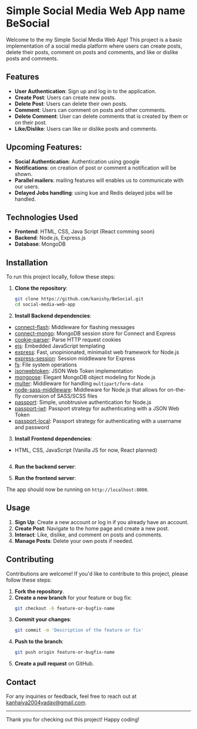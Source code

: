 # Simple Social Media Web App name BeSocial

Welcome to the my Simple Social Media Web App! This project is a basic implementation of a social media platform where users can create posts, delete their posts, comment on posts and comments, and like or dislike posts and comments.

## Features

- **User Authentication**: Sign up and log in to the application.
- **Create Post**: Users can create new posts.
- **Delete Post**: Users can delete their own posts.
- **Comment**: Users can comment on posts and other comments.
- **Delete Comment**: User can delete comments that is created by them or on their post.
- **Like/Dislike**: Users can like or dislike posts and comments.

## Upcoming Features:

- **Social Authentication**: Authentication using google
- **Notifications**: on creation of post or comment a notification will be shown.
- **Parallel mailers**: mailing features will enables us to communicate with our users.
- **Delayed Jobs handling**: using kue and Redis delayed jobs will be handled.

## Technologies Used

- **Frontend**: HTML, CSS, Java Script (React comming soon)
- **Backend**: Node.js, Express.js
- **Database**: MongoDB

## Installation

To run this project locally, follow these steps:

1. **Clone the repository**:
    ```bash
    git clone https://github.com/kanishy/BeSocial.git
    cd social-media-web-app
    ```

2. **Install Backend dependencies**:

- [connect-flash](https://www.npmjs.com/package/connect-flash): Middleware for flashing messages
- [connect-mongo](https://www.npmjs.com/package/connect-mongo): MongoDB session store for Connect and Express
- [cookie-parser](https://www.npmjs.com/package/cookie-parser): Parse HTTP request cookies
- [ejs](https://www.npmjs.com/package/ejs): Embedded JavaScript templating
- [express](https://www.npmjs.com/package/express): Fast, unopinionated, minimalist web framework for Node.js
- [express-session](https://www.npmjs.com/package/express-session): Session middleware for Express
- [fs](https://www.npmjs.com/package/fs): File system operations
- [jsonwebtoken](https://www.npmjs.com/package/jsonwebtoken): JSON Web Token implementation
- [mongoose](https://www.npmjs.com/package/mongoose): Elegant MongoDB object modeling for Node.js
- [multer](https://www.npmjs.com/package/multer): Middleware for handling `multipart/form-data`
- [node-sass-middleware](https://www.npmjs.com/package/node-sass-middleware): Middleware for Node.js that allows for on-the-fly conversion of SASS/SCSS files
- [passport](https://www.npmjs.com/package/passport): Simple, unobtrusive authentication for Node.js
- [passport-jwt](https://www.npmjs.com/package/passport-jwt): Passport strategy for authenticating with a JSON Web Token
- [passport-local](https://www.npmjs.com/package/passport-local): Passport strategy for authenticating with a username and password

 3. **Install Frontend dependencies**:

- HTML, CSS, JavaScript (Vanilla JS for now, React planned)
    ```

4. **Run the backend server**:


5. **Run the frontend server**:


The app should now be running on `http://localhost:8000`.

## Usage

1. **Sign Up**: Create a new account or log in if you already have an account.
2. **Create Post**: Navigate to the home page and create a new post.
3. **Interact**: Like, dislike, and comment on posts and comments.
4. **Manage Posts**: Delete your own posts if needed.

## Contributing

Contributions are welcome! If you'd like to contribute to this project, please follow these steps:

1. **Fork the repository**.
2. **Create a new branch** for your feature or bug fix:
    ```bash
    git checkout -b feature-or-bugfix-name
    ```
3. **Commit your changes**:
    ```bash
    git commit -m 'Description of the feature or fix'
    ```
4. **Push to the branch**:
    ```bash
    git push origin feature-or-bugfix-name
    ```
5. **Create a pull request** on GitHub.


## Contact

For any inquiries or feedback, feel free to reach out at kanhaiya2004yadav@gmail.com.

---

Thank you for checking out this project! Happy coding!
